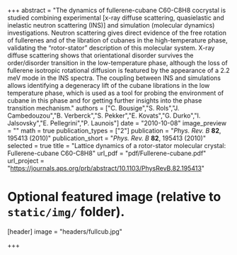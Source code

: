 +++
abstract = "The dynamics of fullerene-cubane C60-C8H8 cocrystal is studied combining experimental [x-ray diffuse scattering, quasielastic and inelastic neutron scattering (INS)] and simulation (molecular dynamics) investigations. Neutron scattering gives direct evidence of the free rotation of fullerenes and of the libration of cubanes in the high-temperature phase, validating the “rotor-stator” description of this molecular system. X-ray diffuse scattering shows that orientational disorder survives the order/disorder transition in the low-temperature phase, although the loss of fullerene isotropic rotational diffusion is featured by the appearance of a 2.2 meV mode in the INS spectra. The coupling between INS and simulations allows identifying a degeneracy lift of the cubane librations in the low temperature phase, which is used as a tool for probing the environment of cubane in this phase and for getting further insights into the phase transition mechanism."
authors = ["C. Bousige","S. Rols","J. Cambedouzou","B. Verberck","S. Pekker","E. Kovats","G. Durko","I. Jalsovsky","E. Pellegrini","P. Launois"]
date = "2010-10-08"
image_preview = ""
math = true
publication_types = ["2"]
publication = "*Phys. Rev. B* **82**, 195413 (2010)"
publication_short = "*Phys. Rev. B* **82**, 195413 (2010)"
selected = true
title = "Lattice dynamics of a rotor-stator molecular crystal: Fullerene-cubane C60-C8H8"
url_pdf = "pdf/Fullerene-cubane.pdf"
url_project = "https://journals.aps.org/prb/abstract/10.1103/PhysRevB.82.195413"


# Optional featured image (relative to `static/img/` folder).
[header]
image = "headers/fullcub.jpg"

+++


<!-- url_slides = "#" -->
<!-- url_video = "#" -->
<!-- url_code = "#" -->
<!-- url_dataset = "#" -->